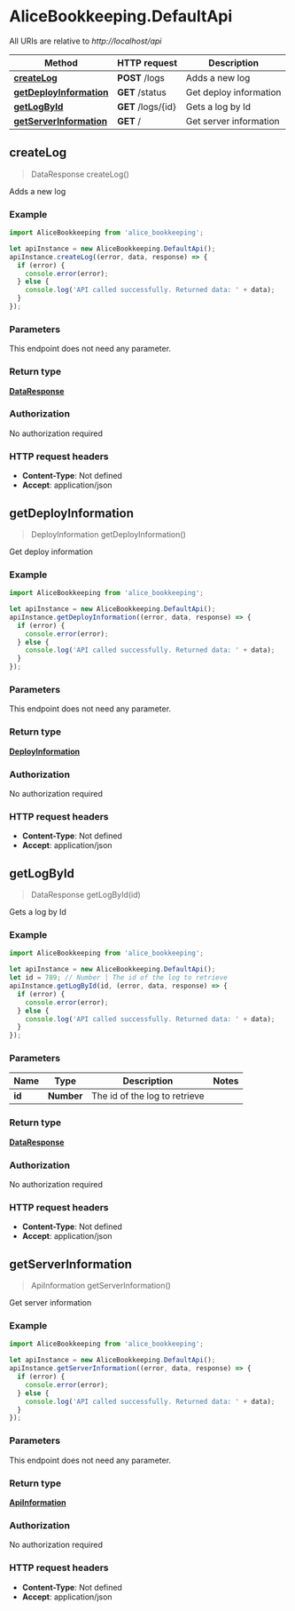 # AliceBookkeeping.DefaultApi

All URIs are relative to *http://localhost/api*

Method | HTTP request | Description
------------- | ------------- | -------------
[**createLog**](DefaultApi.md#createLog) | **POST** /logs | Adds a new log
[**getDeployInformation**](DefaultApi.md#getDeployInformation) | **GET** /status | Get deploy information
[**getLogById**](DefaultApi.md#getLogById) | **GET** /logs/{id} | Gets a log by Id
[**getServerInformation**](DefaultApi.md#getServerInformation) | **GET** / | Get server information



## createLog

> DataResponse createLog()

Adds a new log

### Example

```javascript
import AliceBookkeeping from 'alice_bookkeeping';

let apiInstance = new AliceBookkeeping.DefaultApi();
apiInstance.createLog((error, data, response) => {
  if (error) {
    console.error(error);
  } else {
    console.log('API called successfully. Returned data: ' + data);
  }
});
```

### Parameters

This endpoint does not need any parameter.

### Return type

[**DataResponse**](DataResponse.md)

### Authorization

No authorization required

### HTTP request headers

- **Content-Type**: Not defined
- **Accept**: application/json


## getDeployInformation

> DeployInformation getDeployInformation()

Get deploy information

### Example

```javascript
import AliceBookkeeping from 'alice_bookkeeping';

let apiInstance = new AliceBookkeeping.DefaultApi();
apiInstance.getDeployInformation((error, data, response) => {
  if (error) {
    console.error(error);
  } else {
    console.log('API called successfully. Returned data: ' + data);
  }
});
```

### Parameters

This endpoint does not need any parameter.

### Return type

[**DeployInformation**](DeployInformation.md)

### Authorization

No authorization required

### HTTP request headers

- **Content-Type**: Not defined
- **Accept**: application/json


## getLogById

> DataResponse getLogById(id)

Gets a log by Id

### Example

```javascript
import AliceBookkeeping from 'alice_bookkeeping';

let apiInstance = new AliceBookkeeping.DefaultApi();
let id = 789; // Number | The id of the log to retrieve
apiInstance.getLogById(id, (error, data, response) => {
  if (error) {
    console.error(error);
  } else {
    console.log('API called successfully. Returned data: ' + data);
  }
});
```

### Parameters


Name | Type | Description  | Notes
------------- | ------------- | ------------- | -------------
 **id** | **Number**| The id of the log to retrieve | 

### Return type

[**DataResponse**](DataResponse.md)

### Authorization

No authorization required

### HTTP request headers

- **Content-Type**: Not defined
- **Accept**: application/json


## getServerInformation

> ApiInformation getServerInformation()

Get server information

### Example

```javascript
import AliceBookkeeping from 'alice_bookkeeping';

let apiInstance = new AliceBookkeeping.DefaultApi();
apiInstance.getServerInformation((error, data, response) => {
  if (error) {
    console.error(error);
  } else {
    console.log('API called successfully. Returned data: ' + data);
  }
});
```

### Parameters

This endpoint does not need any parameter.

### Return type

[**ApiInformation**](ApiInformation.md)

### Authorization

No authorization required

### HTTP request headers

- **Content-Type**: Not defined
- **Accept**: application/json

